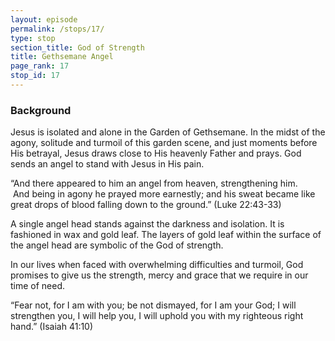 ```yaml
---
layout: episode
permalink: /stops/17/
type: stop
section_title: God of Strength
title: Gethsemane Angel
page_rank: 17
stop_id: 17 
---
```

### Background

Jesus is isolated and alone in the Garden of Gethsemane. In the midst of the agony, solitude and turmoil of this garden scene, and just moments before His betrayal, Jesus draws close to His heavenly Father and prays. God sends an angel to stand with Jesus in His pain.  

“And there appeared to him an angel from heaven, strengthening him.  And being in agony he prayed more earnestly; and his sweat became like great drops of blood falling down to the ground.” (Luke 22:43-33)

A single angel head stands against the darkness and isolation.   It is fashioned in wax and gold leaf.  The layers of gold leaf within the surface of the angel head are symbolic of the God of strength.

In our lives when faced with overwhelming difficulties and turmoil, God promises to give us the strength, mercy and grace that we require in our time of need. 

“Fear not, for I am with you; be not dismayed, for I am your God; I will strengthen you, I will help you, I will uphold you with my righteous right hand.” (Isaiah 41:10)